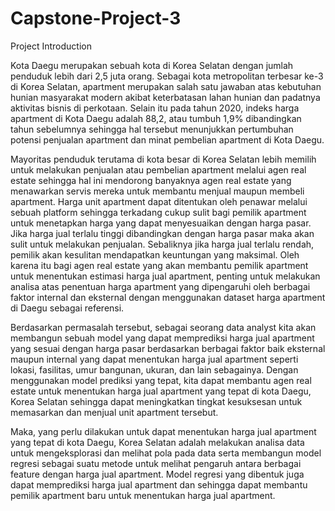 # Capstone-Project-3

Project Introduction

Kota Daegu  merupakan sebuah kota di Korea Selatan dengan jumlah penduduk lebih dari 2,5 juta orang. Sebagai kota metropolitan terbesar ke-3 di Korea Selatan, apartment merupakan salah satu jawaban atas kebutuhan hunian masyarakat modern akibat keterbatasan lahan hunian dan padatnya aktivitas bisnis di perkotaan. Selain itu pada tahun 2020, indeks harga apartment di Kota Daegu adalah 88,2, atau tumbuh 1,9% dibandingkan tahun sebelumnya sehingga hal tersebut menunjukkan pertumbuhan potensi penjualan apartment dan minat pembelian apartment di Kota Daegu. 

Mayoritas penduduk terutama di kota besar di Korea Selatan lebih memilih untuk melakukan penjualan atau pembelian apartment melalui agen real estate sehingga hal ini mendorong banyaknya agen real estate yang menawarkan servis mereka untuk membantu menjual maupun membeli apartment. Harga unit apartment dapat ditentukan oleh penawar melalui sebuah platform sehingga terkadang cukup sulit bagi pemilik apartment untuk menetapkan harga yang dapat menyesuaikan dengan harga pasar. Jika harga jual terlalu tinggi dibandingkan dengan harga pasar maka akan sulit untuk melakukan penjualan. Sebaliknya jika harga jual terlalu rendah, pemilik akan kesulitan mendapatkan keuntungan yang maksimal. Oleh karena itu bagi agen real estate yang akan membantu pemilik apartment untuk menentukan estimasi harga jual apartment, penting untuk melakukan analisa atas penentuan harga apartment yang dipengaruhi oleh berbagai faktor internal dan eksternal dengan menggunakan dataset harga apartment di Daegu sebagai referensi.

Berdasarkan permasalah tersebut, sebagai seorang data analyst kita akan membangun sebuah model yang dapat memprediksi harga jual apartment yang sesuai dengan harga pasar berdasarkan berbagai faktor baik eksternal maupun internal yang dapat menentukan harga jual apartment seperti lokasi, fasilitas, umur bangunan, ukuran, dan lain sebagainya. Dengan menggunakan model prediksi yang tepat, kita dapat membantu agen real estate untuk menentukan harga jual apartment yang tepat di kota Daegu, Korea Selatan sehingga dapat meningkatkan tingkat kesuksesan untuk memasarkan dan menjual unit apartment tersebut. 

Maka, yang perlu dilakukan untuk dapat menentukan harga jual apartment yang tepat di kota Daegu, Korea Selatan adalah melakukan analisa data untuk mengeksplorasi dan melihat pola pada data serta membangun model regresi sebagai suatu metode untuk melihat pengaruh antara berbagai feature dengan harga jual apartment. Model regresi yang dibentuk juga dapat memprediksi harga jual apartment dan sehingga dapat membantu pemilik apartment baru untuk menentukan harga jual apartment.
